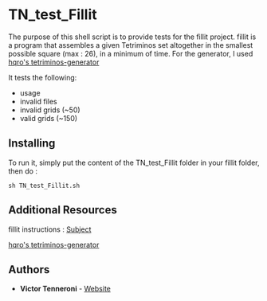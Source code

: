 # TN_test_Fillit

The purpose of this shell script is to provide tests for the fillit project.
fillit is a program that assembles a given Tetriminos set altogether in the smallest possible square (max : 26), in a minimum of time.
For the generator, I used [hqro's tetriminos-generator](http://bit.ly/2pRgAIA)

It tests the following:
* usage
* invalid files
* invalid grids (~50)
* valid grids (~150)

## Installing

To run it, simply put the content of the TN_test_Fillit folder in your fillit folder, then do :

```
sh TN_test_Fillit.sh
```

## Additional Resources

fillit instructions : [Subject](https://www.dropbox.com/s/kyufuvmzfua01rp/fillit.en.pdf?dl=0)

[hqro's tetriminos-generator](http://bit.ly/2pRgAIA)

## Authors

* **Victor Tenneroni** - [Website](http://victor-tenneroni.com/)

